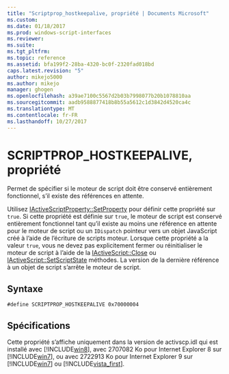 ```yaml
---
title: "Scriptprop_hostkeepalive, propriété | Documents Microsoft"
ms.custom: 
ms.date: 01/18/2017
ms.prod: windows-script-interfaces
ms.reviewer: 
ms.suite: 
ms.tgt_pltfrm: 
ms.topic: reference
ms.assetid: bfa199f2-28ba-4320-bc0f-2320fad018bd
caps.latest.revision: "5"
author: mikejo5000
ms.author: mikejo
manager: ghogen
ms.openlocfilehash: a39ae7100c5567d2b03b7998077b20b1078810aa
ms.sourcegitcommit: aadb9588877418b8b55a5612c1d3842d4520ca4c
ms.translationtype: MT
ms.contentlocale: fr-FR
ms.lasthandoff: 10/27/2017
---
```

# <a name="scriptprophostkeepalive-property"></a>SCRIPTPROP_HOSTKEEPALIVE, propriété
Permet de spécifier si le moteur de script doit être conservé entièrement fonctionnel, s’il existe des références en attente.  
  
 Utilisez [IActiveScriptProperty::SetProperty](../../winscript/reference/iactivescriptproperty-setproperty.md) pour définir cette propriété sur `true`. Si cette propriété est définie sur `true`, le moteur de script est conservé entièrement fonctionnel tant qu’il existe au moins une référence en attente pour le moteur de script ou un `IDispatch` pointeur vers un objet JavaScript créé à l’aide de l’écriture de scripts moteur. Lorsque cette propriété a la valeur `true`, vous ne devez pas explicitement fermer ou réinitialiser le moteur de script à l’aide de la [IActiveScript::Close](../../winscript/reference/iactivescript-close.md) ou [IActiveScript::SetScriptState](../../winscript/reference/iactivescript-setscriptstate.md) méthodes. La version de la dernière référence à un objet de script s’arrête le moteur de script.  
  
## <a name="syntax"></a>Syntaxe  
  
```  
#define SCRIPTPROP_HOSTKEEPALIVE 0x70000004  
```  
  
## <a name="requirements"></a>Spécifications  
 Cette propriété s’affiche uniquement dans la version de activscp.idl qui est installé avec [!INCLUDE[win8](../../javascript/includes/win8-md.md)], avec 2707082 Ko pour Internet Explorer 8 sur [!INCLUDE[win7](../../winscript/reference/includes/win7-md.md)], ou avec 2722913 Ko pour Internet Explorer 9 sur [!INCLUDE[win7](../../winscript/reference/includes/win7-md.md)] ou [!INCLUDE[vista_first](../../winscript/reference/includes/vista-first-md.md)].